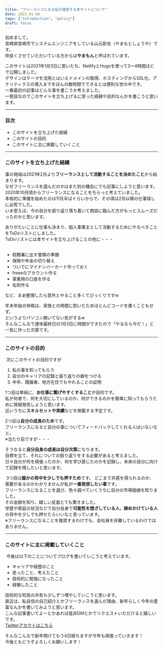 ```yaml
---
title: "フリーランスになる私が運営する本サイトについて"
date: 2021-01-04
tags: ["introduction", "policy"]
draft: false
---
```


初めまして。  
宮崎県宮崎市でシステムエンジニアをしている山元彰也（やまもとしょうや）です。  
仲良くさせていただいている方からは**やまもん**と呼ばれています。  

このサイトは2021年1月3日に思いたち、NetlifyとHugoを使って3～4時間ほどで公開しました。  
デザインはテーマを流用とはいえドメインの取得、ホスティングからSSL化、アナリティクスの導入までをほんの数時間でできるとは便利な世の中です。  
​
一番最初の記事はどんな事を書こうか考えました。  
一発目なのでこのサイトを立ち上げるに至った経緯や目的なんかを書こうと思います。  

---

### 目次

- このサイトを立ち上げた経緯
- このサイトの目的
- このサイトに主に掲載していくこと
​
---

### このサイトを立ち上げた経緯
​
事の発端は2021年2月より**フリーランスとして活動することを決めたこと**から始まります。  
なぜフリーランスを選んだのかはまた別の機会にでも記事にしようと思います。  
​
2020年10月頃からフリーランスになることをちらっと考えていました。  
本格的に準備を始めたのは11月半ばぐらいからで、その頃は2月以降の仕事探しに必死でした。  
いま思えば、今の自分を振り返り落ち着いて商談に臨んだ方がもっとスムーズだったのかと思います。  

ありがたいことに仕事も決まり、個人事業主として活動するためにやるべきことをToDoリストにしました。  
ToDoリストには本サイトを立ち上げることの他に・・・  
​
- 税務署に出す書類の準備
- 保険や年金の切り替え
- ついでにマイナンバーカード作っておく
- freeeのアカウント作る
- 事業用の口座を作る
- 名刺作る

など、まあ整理したら意外とやること多くてびっくりですw  

年末年始の休暇は、家族との時間に割いたためほとんどコードを書くこともせず。  
というよりパソコン開いてない気がするw  
そんなこんなで連休最終日の1月3日に時間ができたので「やるなら今だ！」と一気に作った次第です。  

---

### このサイトの目的
​
次にこのサイトの目的ですが
​
1. 私の事を知ってもらう
1. 自分のキャリアの記録と振り返りの癖をつける
1. 中卒、既婚者、地方在住でもやれることの証明

1つ目は単純に、**お仕事に繋げやすくすること**が目的です。  
私が何者で、何を大切にしているのか、何ができるのかを簡単に知ってもらうために情報発信しようと思います。  
近いうちに**スキルセットや実績**などを掲載する予定です。  


2つ目は**自分の成長のため**です。  
フリーランスになると自分の事についてフィードバックしてくれる人はいないなと。  
※当たり前ですが・・・  

そうなると**自分自身の成長は自分次第**になります。  
目標を立て、それについての振り返りをする必要があると考えました。  
日々自分が何を頑張ったのか、何を学び感じたのかを記録し、未来の自分に向けて記録を残したいと思います。  

​
3つ目は**誰かの背中を少しでも押すため**です。
どこまで共感を得られるのか、需要があるのかわかりませんが私が**一番発信したい事**です。  
フリーランスになることを選び、色々調べていくうちに自分の市場価値を知りました。  
その金額を知り、嬉しい反面とても驚きました。  
学歴や家庭の状況などで自分自身で**可能性を閉ざしている人、諦めかけている人**の背中を少しでも押せたらいいなと思っています。  
※フリーランスになることを推奨するわけでも、会社員を非難しているわけではありません。

---

### このサイトに主に掲載していくこと
​
今後は以下のことについてブログを書いていこうと考えています。
​
- キャリアや経歴のこと
- 思ったこと、考えたこと
- 技術的に勉強になったこと
- 経験したこと
​

技術的な知見の共有も少しずつ増やしていこうと思います。  
直近は、私自信の自己紹介とかフリーランスを選んだ理由、新年らしく今年の豊富なんかを書いてみようと思います。  
​
こんな記事書いてよーとかあれば是非DMとかでリクエストいただけると嬉しいです。  
[Twitterアカウトはこちら](https://twitter.com/yamamon_zawawa)  

そんなこんなで新年明けてもう4日経ちますが今年も頑張っていきます！  
今後ともどうぞよろしくお願いします！
